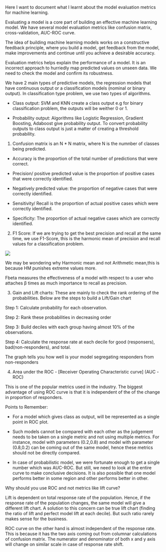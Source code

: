 Here I want to document what I learnt about the model evaluation metrics for machine learning.

Evaluating a model is a core part of building an effective machine learning model. We have several model evaluation metrics like confusion matrix, cross-validation, AUC-ROC curve.

The idea of building machine learning models works on a constructive feedback principle, where you build a model, get feedback from the model, make improvements and continue until you achieve a desirable accuracy.

Evaluation metrics helps explain the performance of a model. It is an incorrect approach to hurriedly map predicted values on unseen data. We need to check the model and confirm its robustness.

We have 2 main types of predictive models, the regression models that have continuous output or a classification models (nominal or binary output). In classification type problem, we use two types of algorithms.

- Class output: SVM and KNN create a class output e.g for binary classification problem, the outputs will be weither 0 or 1.

- Probability output: Algorithms like Logistic Regression, Gradient Boosting, Adaboost give probability output. To convert probability outputs to class output is just a matter of creating a threshold probability.

1. Confusion matrix is an N * N matrix, where N is the numnber of classes being predicted. 

* Accuracy is the proportion of the total number of predictions that were correct.

* Precision/ positive predicted value is the proportion of positive cases that were correctly identified.

* Negatively predicted value: the proportion of negative cases that were correctly identified.

* Sensitivity/ Recall is the proportion of actual positive cases which were correctly identified.

* Specificity: The proportion of actual negative cases which are correctly identified.

2. F1 Score: If we are trying to get the best precision and recall at the same time, we use F1-Score, this is the harmonic mean of precision and recall values for a classification problem.

<img src = "https://i.stack.imgur.com/U0hjG.png">

We may be wondering why Harmonic mean and not Arithmetic mean,this is because HM punishes extreme values more.

Fbeta measures the effectiveness of a model with respect to a user who attaches β times as much importance to recall as precision.

3. Gain and Lift charts: These are mainly to check the rank ordering of the probabilities. Below are the steps to build a Lift/Gain chart

Step 1: Calculate probability for each observation.

Step 2: Rank these probabilities in decreasing order 

Step 3: Build deciles with each group having almost 10% of the observations.

Step 4: Calculate the response rate at each decile for good (responsers), bad(non-responders), and total.

The graph tells you how well is your model segregating responders from non-responders

4. Area under the ROC - [Receiver Operating Characteristic curve] (AUC -ROC)

This is one of the popular metrics used in the industry. The biggest advantage of using ROC curve is that it is independent of the of the change in proportion of responders.

Points to Remember:

* For a model which gives class as output, will be represented as a single point in ROC plot.

* Such models cannot be compared with each other as the judgement needs to be taken on a single metric and not using multiple metrics. For instance, model with parameters (0.2,0.8) and model with parameter (0.8,0.2) can be coming out of the same model, hence these metrics should not be directly compared.

* In case of probabilistic model, we were fortunate enough to get a single number which was AUC-ROC. But still, we need to look at the entire curve to make conclusive decisions. It is also possible that one model performs better in some region and other performs better in other.

Why should you use ROC and not metrics like lift curve?

Lift is dependent on total response rate of the population. Hence, if the response rate of the population changes, the same model will give a different lift chart. A solution to this concern can be true lift chart (finding the ratio of lift and perfect model lift at each decile). But such ratio rarely makes sense for the business.

ROC curve on the other hand is almost independent of the response rate. This is because it has the two axis coming out from columnar calculations of confusion matrix. The numerator and denominator of both x and y axis will change on similar scale in case of response rate shift.